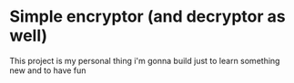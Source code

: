# Simple encryptor (and decryptor as well)
This project is my personal thing i'm gonna build just to learn something new and to have fun